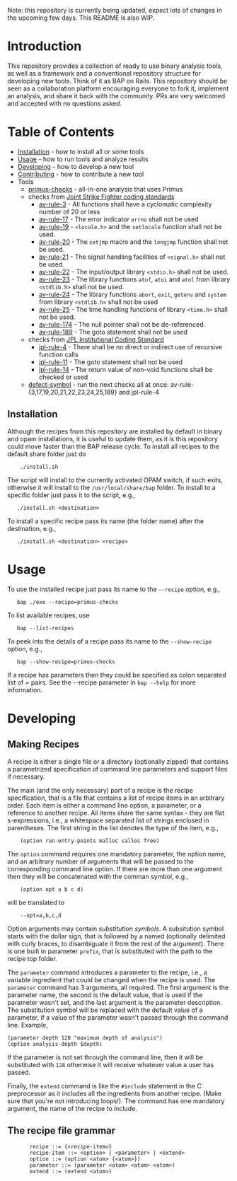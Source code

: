 Note: this repository is currently being updated, expect lots of changes in the upcoming few days. This README
is also WIP.

# Introduction

This repository provides a collection of ready to use binary analysis tools,
as well as a framework and a conventional repository structure for developing
new tools. Think of it as BAP on Rails. This repository should be seen as a collaboration
platform encouraging everyone to fork it, implement an analysis, and share it back with
the community. PRs are very welcomed and accepted with no questions asked.

# Table of Contents

- [Installation](#installation) - how to install all or some tools
- [Usage](#usage) - how to run tools and analyze results
- [Developing](#developing) - how to develop a new tool
- [Contributing](#contributing) - how to contribute a new tool
- Tools
  - [primus-checks](#primus-checks) - all-in-one analysis that uses Primus
  - checks from [Joint Strike Fighter coding standards](http://stroustrup.com/JSF-AV-rules.pdf)
    - [av-rule-3](#av-rule-3) - All functions shall have a cyclomatic complexity number of 20 or less
    - [av-rule-17](#av-rule-17) - The error indicator `errno` shall not be used
    - [av-rule-19](#av-rule-19) - `<locale.h>` and the `setlocale` function shall not be used.
    - [av-rule-20](#av-rule-20) - The `setjmp` macro and the `longjmp` function shall not be used.
    - [av-rule-21](#av-rule-21) - The signal handling facilities of `<signal.h>` shall not be used.
    - [av-rule-22](#av-rule-22) - The input/output library `<stdio.h>` shall not be used.
    - [av-rule-23](#av-rule-23) - The library functions `atof`, `atoi` and `atol` from library `<stdlib.h>` shall not be used.
    - [av-rule-24](#av-rule-24) - The library functions `abort`, `exit`, `getenv` and `system` from library `<stdlib.h>` shall not be used
    - [av-rule-25](#av-rule-25) - The time handling functions of library `<time.h>` shall not be used.
    - [av-rule-174](#av-rule-174) - The null pointer shall not be de-referenced.
    - [av-rule-189](#av-rule-189) - The goto statement shall not be used
  - checks from [JPL Institutional Coding Standard](http://bsivko.pbworks.com/w/file/fetch/68132300/JPL_Coding_Standard_C.pdf)
    - [jpl-rule-4](#jpl-rule-4) - There shall be no direct or indirect use of recursive function calls
    - [jpl-rule-11](#jpl-rule-11) - The goto statement shall not be used
    - [jpl-rule-14](#jpl-rule-14) - The return value of non-void functions shall be checked or used
  - [defect-symbol](#defect-symbol) - run the next checks all at once: av-rule-{3,17,19,20,21,22,23,24,25,189} and jpl-rule-4



## Installation

Although the recipes from this repository are installed by default in
binary and opam installations, it is useful to update them, as it is this
repository could move faster than the BAP release cycle. To install all
recipes to the default share folder just do


        ./install.sh


The script will install to the currently activated OPAM switch, if such
exits, otherwise it will install to the `/usr/local/share/bap` folder. To install
to a specific folder just pass it to the script, e.g.,

       ./install.sh <destination>

To install a specific recipe pass its name (the folder name) after the destination,
e.g.,

       ./install.sh <destination> <recipe>


# Usage

To use the installed recipe just pass its name to the `--recipe` option, e.g.,

       bap ./exe --recipe=primus-checks


To list available recipes, use

       bap --list-recipes

To peek into the details of a recipe pass its name to the `--show-recipe` option, e.g.,

       bap --show-recipe=primus-checks

If a recipe has parameters then they could be specified as colon
separated list of <key>=<value> pairs. See the --recipe parameter in
`bap --help` for more information.


# Developing

## Making Recipes

A recipe is either a single file or a directory (optionally zipped)
that contains a parametrized specification of command line parameters
and support files if necessary.

The main (and the only necessary) part of a recipe is the recipe
specification, that is a file that contains a list of recipe items in
an arbitrary order. Each item is either a command line option, a
parameter, or a reference to another recipe. All items share the same
syntax - they are flat s-expressions, i.e., a whitespace separated list
of strings enclosed in parentheses. The first string in the list
denotes the type of the item, e.g.,

        (option run-entry-points malloc calloc free)


The `option` command requires one mandatory parameter, the option name,
and an arbitrary number of arguments that will be passed to the
corresponding command line option. If there are more than one argument
then they will be concatenated with the comman symbol, e.g.,

        (option opt a b c d)

will be translated to

        --opt=a,b,c,d

Option arguments may contain _substitution symbols_. A subsitution
symbol starts with the dollar sign, that is followed by a named
(optionally delimited with curly braces, to disambiguate it from the
rest of the argument). There is one built in parameter `prefix`,
that is substituted with the path to the recipe top folder.

The `parameter` command introduces a parameter to the recipe, i.e., a
variable ingredient that could be changed when the recipe is used. The
`parameter` command has 3 arguments, all required. The first argument is
the parameter name, the second is the default value, that is used if
the parameter wasn't set, and the last argument is the parameter
description. The substitution symbol will be replaced with the default
value of a parameter, if a value of the parameter wasn't passed through
the command line. Example,

    (parameter depth 128 "maximum depth of analysis")
    (option analysis-depth $depth)


If the parameter is not set through the command line, then it will be
substituted with `128` otherwise it will receive whatever value a user
has passed.

Finally, the `extend` command is like the `#include` statement in the C
preprocessor as it includes all the ingredients from another
recipe. (Make sure that you're not introducing loops!). The command
has one mandatory argument, the name of the recipe to include.

## The recipe file grammar

           recipe ::= {<recipe-item>}
           recipe-item ::= <option> | <parameter> | <extend>
           option ::= (option <atom> {<atom>})
           parameter ::= (parameter <atom> <atom> <atom>)
           extend ::= (extend <atom>)
